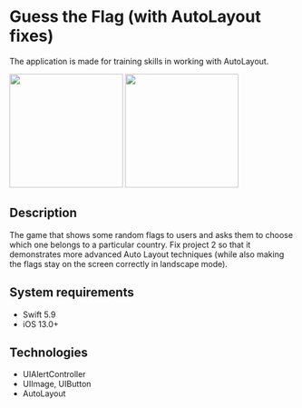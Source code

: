 # Guess the Flag (with AutoLayout fixes)
The application is made for training skills in working with AutoLayout.

<img src="https://github.com/user-attachments/assets/e3ee06b1-d927-416b-874f-d49b61bf3ec3" width="200">
<img src="https://github.com/user-attachments/assets/fb8211dd-e595-4591-b248-2a2c330a8c01" width="200">

## Description
The game that shows some random flags to users and asks them to choose which one belongs to a particular country. Fix project 2 so that it demonstrates more advanced Auto Layout techniques (while also making the flags stay on the screen correctly in landscape mode).
## System requirements
* Swift 5.9
* iOS 13.0+
## Technologies
* UIAlertController
* UIImage, UIButton
* AutoLayout

